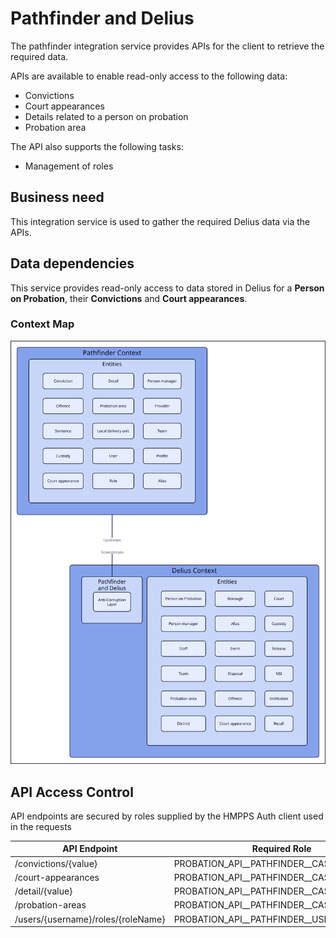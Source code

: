 # Pathfinder and Delius

The pathfinder integration service provides APIs for the client to retrieve the required data.

APIs are available to enable read-only access to the following data:

* Convictions
* Court appearances
* Details related to a person on probation
* Probation area

The API also supports the following tasks:

* Management of roles

## Business need
This integration service is used to gather the required Delius data via the APIs.


## Data dependencies
This service provides read-only access to data stored in Delius for a **Person on Probation**, their **Convictions** and **Court appearances**.

### Context Map

![](../../doc/tech-docs/source/images/pathfinder-context-map.svg)

## API Access Control

API endpoints are secured by roles supplied by the HMPPS Auth client used in
the requests

| API Endpoint                       | Required Role                                |
| ---------------------------------- | -------------------------------------------- |
| /convictions/{value}               | PROBATION_API_\_PATHFINDER_\_CASE_DETAIL     |
| /court-appearances                 | PROBATION_API_\_PATHFINDER_\_CASE_DETAIL     |
| /detail/{value}                    | PROBATION_API_\_PATHFINDER_\_CASE_DETAIL     |
| /probation-areas                   | PROBATION_API_\_PATHFINDER_\_CASE_DETAIL     |
| /users/{username}/roles/{roleName} | PROBATION_API_\_PATHFINDER_\_USER_ROLES_\_RW |